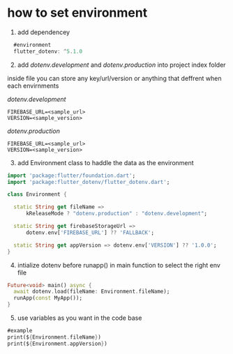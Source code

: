 # how to set environment

1. add dependencey
   
```dart
  #environment
  flutter_dotenv: ^5.1.0
```

2. add *dotenv.development* and *dotenv.production* into project index folder

 inside file you can store any key/url/version or anything that deffrent when each envirnments
 
*dotenv.development*
```
FIREBASE_URL=<sample_url>
VERSION=<sample_version>
```

*dotenv.production*
```
FIREBASE_URL=<sample_url>
VERSION=<sample_version>
```

3. add Environment class to haddle the data as the environment
```dart
import 'package:flutter/foundation.dart';
import 'package:flutter_dotenv/flutter_dotenv.dart';

class Environment {

  static String get fileName =>
      kReleaseMode ? "dotenv.production" : "dotenv.development";

  static String get firebaseStorageUrl =>
      dotenv.env['FIREBASE_URL'] ?? 'FALLBACK';

  static String get appVersion => dotenv.env['VERSION'] ?? '1.0.0';
}
```

4. intialize dotenv before runapp() in main function to select the right env file
```dart
Future<void> main() async {
  await dotenv.load(fileName: Environment.fileName);
  runApp(const MyApp());
}
```

5. use variables as you want in the code base
```dart
#example
print(${Environment.fileName})
print(${Environment.appVersion})
```


